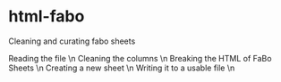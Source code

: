 # html-fabo
Cleaning and curating fabo sheets

Reading the file \n
Cleaning the columns \n
Breaking the HTML of FaBo Sheets \n
Creating a new sheet \n
Writing it to a usable file \n
